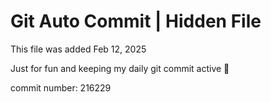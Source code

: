 # Git Auto Commit | Hidden File

This file was added Feb 12, 2025

Just for fun and keeping my daily git commit active 🤪

commit number: 216229

